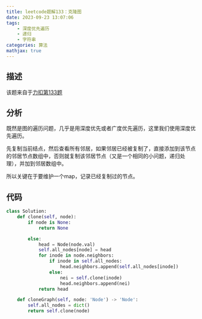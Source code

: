 ```yaml
---
title: leetcode题解133：克隆图
date: 2023-09-23 13:07:06
tags:
    - 深度优先遍历
    - 递归
    - 字符串
categories: 算法
mathjax: true
---
```


## 描述

该题来自于[力扣第133题](https://leetcode.cn/problems/clone-graph/)

<!--more-->

## 分析

既然是图的遍历问题，几乎是用深度优先或者广度优先遍历，这里我们使用深度优先遍历。

先复制当前结点，然后查看所有邻居，如果邻居已经被复制了，直接添加到该节点的邻居节点数组中，否则就复制该邻居节点（又是一个相同的小问题，递归处理），并加到邻居数组中。

所以关键在于要维护一个map，记录已经复制过的节点。


## 代码

```python
class Solution:
    def clone(self, node):
        if node is None:
            return None

        else:
            head = Node(node.val)
            self.all_nodes[node] = head
            for inode in node.neighbors:
                if inode in self.all_nodes:
                    head.neighbors.append(self.all_nodes[inode])
                else:
                    nei = self.clone(inode)
                    head.neighbors.append(nei)
            return head

    def cloneGraph(self, node: 'Node') -> 'Node':
        self.all_nodes = dict()
        return self.clone(node)
```
